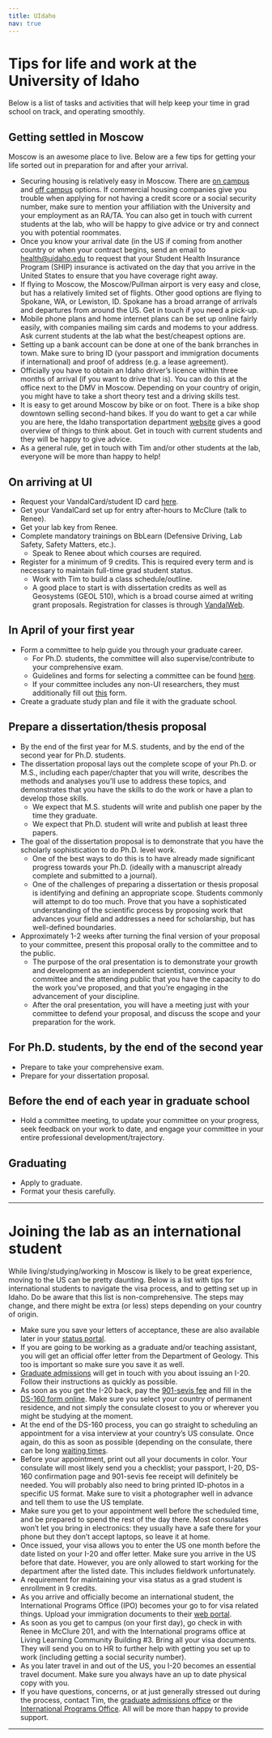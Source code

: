 ```yaml
---
title: UIdaho
nav: true
--- 
```


# Tips for life and work at the University of Idaho

Below is a list of tasks and activities that will help keep your time in grad school on track, and operating smoothly. 


## Getting settled in Moscow
Moscow is an awesome place to live. Below are a few tips for getting your life sorted out in preparation for and after your arrival. 

- Securing housing is relatively easy in Moscow. There are [on campus](https://www.uidaho.edu/student-life/housing/apartments) and [off campus](https://www.uidaho.edu/admissions/why-ui/housing/apartment-options) options. If commercial housing companies give you trouble when applying for not having a credit score or a social security number, make sure to mention your affiliation with the University and your employment as an RA/TA. You can also get in touch with current students at the lab, who will be happy to give advice or try and connect you with potential roommates. 
- Once you know your arrival date (in the US if coming from another country or when your contract begins, send an email to [health@uidaho.edu](url) to request that your Student Health Insurance Program (SHIP) insurance is activated on the day that you arrive in the United States to ensure that you have coverage right away.
- If flying to Moscow, the Moscow/Pullman airport is very easy and close, but has a relatively limited set of flights.  Other good options are flying to Spokane, WA, or Lewiston, ID.  Spokane has a broad arrange of arrivals and departures from around the US. Get in touch if you need a pick-up. 
- Mobile phone plans and home internet plans can be set up online fairly easily, with companies mailing sim cards and modems to your address. Ask current students at the lab what the best/cheapest options are. 
- Setting up a bank account can be done at one of the bank brranches in town. Make sure to bring ID (your passport and immigration documents if international) and proof of address (e.g. a lease agreement). 
- Officially you have to obtain an Idaho driver’s licence within three months of arrival (if you want to drive that is). You can do this at the office next to the DMV in Moscow. Depending on your country of origin, you might have to take a short theory test and a driving skills test. 
- It is easy to get around Moscow by bike or on foot. There is a bike shop downtown selling second-hand bikes. If you do want to get a car while you are here, the Idaho transportation department [website](https://itd.idaho.gov/itddmv/) gives a good overview of things to think about. Get in touch with current students and they will be happy to give advice.  
- As a general rule, get in touch with Tim and/or other students at the lab, everyone will be more than happy to help! 

## On arriving at UI
- Request your VandalCard/student ID card [here](https://support.uidaho.edu/TDClient/40/Portal/Requests/ServiceDet?ID=597).
- Get your VandalCard set up for entry after-hours to McClure (talk to Renee).
- Get your lab key from Renee.
- Complete mandatory trainings on BbLearn (Defensive Driving, Lab Safety, Safety Matters, etc.).
    - Speak to Renee about which courses are required.
- Register for a minimum of 9 credits.  This is required every term and is necessary to maintain full-time grad student status.
    - Work with Tim to build a class schedule/outline.
    - A good place to start is with dissertation credits as well as Geosystems (GEOL 510), which is a broad course aimed at writing grant proposals. Registration for classes is through [VandalWeb](https://vandalweb.uidaho.edu/).

## In April of your first year
- Form a committee to help guide you through your graduate career.
    - For Ph.D. students, the committee will also supervise/contribute to your comprehensive exam.
    - Guidelines and forms for selecting a committee can be found [here](https://www.uidaho.edu/-/media/UIdaho-Responsive/Files/cogs/COGS-Forms/Guides/combo-change-2014.pdf).
    - If your committee includes any non-UI researchers, they must additionally fill out [this](https://www.uidaho.edu/-/media/UIdaho-Responsive/Files/cogs/COGS-Forms/non-ui-faculty-appointment.pdf?la=en&hash=7FB784C5B07202548E1ED515D173EBE4C02B33B1) form. 
- Create a graduate study plan and file it with the graduate school.

## Prepare a dissertation/thesis proposal
- By the end of the first year for M.S. students, and by the end of the second year for Ph.D. students.
- The dissertation proposal lays out the complete scope of your Ph.D. or M.S., including each paper/chapter that you will write, describes the methods and analyses you'll use to address these topics, and demonstrates that you have the skills to do the work or have a plan to develop those skills.
    - We expect that M.S. students will write and publish one paper by the time they graduate.
    - We expect that Ph.D. student will write and publish at least three papers.
- The goal of the dissertation proposal is to demonstrate that you have the scholarly sophistication to do Ph.D. level work.
    - One of the best ways to do this is to have already made significant progress towards your Ph.D. (ideally with a manuscript already complete and submitted to a journal).
    - One of the challenges of preparing a dissertation or thesis proposal is identifying and defining an appropriate scope.  Students commonly will attempt to do too much.  Prove that you have a sophisticated understanding of the scientific process by proposing work that advances your field and addresses a need for scholarship, but has well-defined boundaries.
- Approximately 1-2 weeks after turning the final version of your proposal to your committee, present this proposal orally to the committee and to the public.
    - The purpose of the oral presentation is to demonstrate your growth and development as an independent scientist,  convince your committee and the attending public that you have the capacity to do the work you've proposed, and that you're engaging in the advancement of your discipline.
    - After the oral presentation, you will have a meeting just with your committee to defend your proposal, and discuss the scope and your preparation for the work.


## For Ph.D. students, by the end of the second year
- Prepare to take your comprehensive exam.
- Prepare for your dissertation proposal.

## Before the end of each year in graduate school
- Hold a committee meeting, to update your committee on your progress, seek feedback on your work to date, and engage your committee in your entire professional development/trajectory.

## Graduating
- Apply to graduate.
- Format your thesis carefully.

--- 

# Joining the lab as an international student

While living/studying/working in Moscow is likely to be great experience, moving to the US can be pretty daunting. Below is a list with tips for international students to navigate the visa process, and to getting set up in Idaho. Do be aware that this list is non-comprehensive.  The steps may change, and there might be extra (or less) steps depending on your country of origin.

- Make sure you save your letters of acceptance, these are also available later in your [status portal](https://futurevandals.uidaho.edu/account/login?r=https%3a%2f%2ffuturevandals.uidaho.edu%2fapply%2fstatus).
- If you are going to be working as a graduate and/or teaching assistant, you will get an official offer letter from the Department of Geology. This too is important so make sure you save it as well. 
- [Graduate admissions](graduateadmissions@uidaho.edu) will get in touch with you about issuing an I-20. Follow their instructions as quickly as possible. 
- As soon as you get the I-20 back, pay the [901-sevis fee](https://www.fmjfee.com/i901fee/index.html) and fill in the [DS-160 form online](https://ceac.state.gov/genniv/). Make sure you select your country of permanent residence, and not simply the consulate closest to you or wherever you might be studying at the moment.
- At the end of the DS-160 process, you can go straight to scheduling an appointment for a visa interview at your country’s US consulate. Once again, do this as soon as possible (depending on the consulate, there can be long [waiting times](https://travel.state.gov/content/travel/en/us-visas/visa-information-resources/wait-times.html).
- Before your appointment, print out all your documents in color. Your consulate will most likely send you a checklist; your passport, I-20, DS-160 confirmation page and 901-sevis fee receipt will definitely be needed. You will probably also need to bring printed ID-photos in a specific US format. Make sure to visit a photographer well in advance and tell them to use the US template.  
- Make sure you get to your appointment well before the scheduled time, and be prepared to spend the rest of the day there. Most consulates won’t let you bring in electronics: they usually have a safe there for your phone but they don’t accept laptops, so leave it at home.
- Once issued, your visa allows you to enter the US one month before the date listed on your I-20 and offer letter. Make sure you arrive in the US before that date. However, you are only allowed to start working for the department after the listed date. This includes fieldwork unfortunately. 
- A requirement for maintaining your visa status as a grad student is enrollment in 9 credits. 
- As you arrive and officially become an international student, the International Programs Office (IPO) becomes your go to for visa related things. Upload your immigration documents to their [web portal](https://www.uidaho.edu/academics/ipo/ivandal). 
- As soon as you get to campus (on your first day), go check in with Renee in McClure 201, and with the International programs office at Living Learning Community Building #3. Bring all your visa documents. They will send you on to HR to further help with getting you set up to work (including getting a social security number). 
- As you later travel in and out of the US, you I-20 becomes an essential travel document. Make sure you always have an up to date physical copy with you. 
- If you have questions, concerns, or at just generally stressed out during the process, contact Tim, the [graduate admissions office](mailto:gadms@uidaho.edu) or the [International Programs Office](ipo@uidaho.edu). All will be more than happy to provide support. 


---

